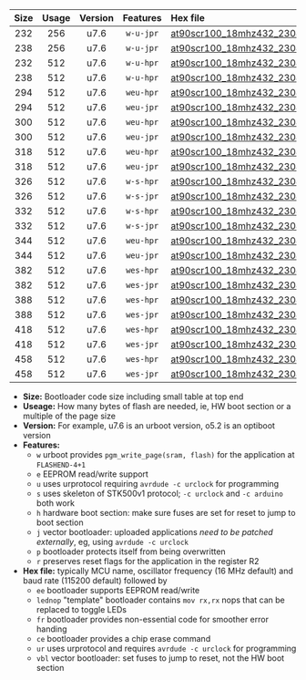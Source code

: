 |Size|Usage|Version|Features|Hex file|
|:-:|:-:|:-:|:-:|:--|
|232|256|u7.6|`w-u-jpr`|[at90scr100_18mhz432_230400bps_ur_vbl.hex](https://raw.githubusercontent.com/stefanrueger/urboot/main//at90scr100_18mhz432_230400bps_ur_vbl.hex)|
|238|256|u7.6|`w-u-jpr`|[at90scr100_18mhz432_230400bps_lednop_ur_vbl.hex](https://raw.githubusercontent.com/stefanrueger/urboot/main//at90scr100_18mhz432_230400bps_lednop_ur_vbl.hex)|
|232|512|u7.6|`w-u-hpr`|[at90scr100_18mhz432_230400bps_ur.hex](https://raw.githubusercontent.com/stefanrueger/urboot/main//at90scr100_18mhz432_230400bps_ur.hex)|
|238|512|u7.6|`w-u-hpr`|[at90scr100_18mhz432_230400bps_lednop_ur.hex](https://raw.githubusercontent.com/stefanrueger/urboot/main//at90scr100_18mhz432_230400bps_lednop_ur.hex)|
|294|512|u7.6|`weu-hpr`|[at90scr100_18mhz432_230400bps_ee_ur.hex](https://raw.githubusercontent.com/stefanrueger/urboot/main//at90scr100_18mhz432_230400bps_ee_ur.hex)|
|294|512|u7.6|`weu-jpr`|[at90scr100_18mhz432_230400bps_ee_ur_vbl.hex](https://raw.githubusercontent.com/stefanrueger/urboot/main//at90scr100_18mhz432_230400bps_ee_ur_vbl.hex)|
|300|512|u7.6|`weu-hpr`|[at90scr100_18mhz432_230400bps_ee_lednop_ur.hex](https://raw.githubusercontent.com/stefanrueger/urboot/main//at90scr100_18mhz432_230400bps_ee_lednop_ur.hex)|
|300|512|u7.6|`weu-jpr`|[at90scr100_18mhz432_230400bps_ee_lednop_ur_vbl.hex](https://raw.githubusercontent.com/stefanrueger/urboot/main//at90scr100_18mhz432_230400bps_ee_lednop_ur_vbl.hex)|
|318|512|u7.6|`weu-hpr`|[at90scr100_18mhz432_230400bps_ee_lednop_fr_ur.hex](https://raw.githubusercontent.com/stefanrueger/urboot/main//at90scr100_18mhz432_230400bps_ee_lednop_fr_ur.hex)|
|318|512|u7.6|`weu-jpr`|[at90scr100_18mhz432_230400bps_ee_lednop_fr_ur_vbl.hex](https://raw.githubusercontent.com/stefanrueger/urboot/main//at90scr100_18mhz432_230400bps_ee_lednop_fr_ur_vbl.hex)|
|326|512|u7.6|`w-s-hpr`|[at90scr100_18mhz432_230400bps.hex](https://raw.githubusercontent.com/stefanrueger/urboot/main//at90scr100_18mhz432_230400bps.hex)|
|326|512|u7.6|`w-s-jpr`|[at90scr100_18mhz432_230400bps_vbl.hex](https://raw.githubusercontent.com/stefanrueger/urboot/main//at90scr100_18mhz432_230400bps_vbl.hex)|
|332|512|u7.6|`w-s-hpr`|[at90scr100_18mhz432_230400bps_lednop.hex](https://raw.githubusercontent.com/stefanrueger/urboot/main//at90scr100_18mhz432_230400bps_lednop.hex)|
|332|512|u7.6|`w-s-jpr`|[at90scr100_18mhz432_230400bps_lednop_vbl.hex](https://raw.githubusercontent.com/stefanrueger/urboot/main//at90scr100_18mhz432_230400bps_lednop_vbl.hex)|
|344|512|u7.6|`weu-hpr`|[at90scr100_18mhz432_230400bps_ee_lednop_fr_ce_ur.hex](https://raw.githubusercontent.com/stefanrueger/urboot/main//at90scr100_18mhz432_230400bps_ee_lednop_fr_ce_ur.hex)|
|344|512|u7.6|`weu-jpr`|[at90scr100_18mhz432_230400bps_ee_lednop_fr_ce_ur_vbl.hex](https://raw.githubusercontent.com/stefanrueger/urboot/main//at90scr100_18mhz432_230400bps_ee_lednop_fr_ce_ur_vbl.hex)|
|382|512|u7.6|`wes-hpr`|[at90scr100_18mhz432_230400bps_ee.hex](https://raw.githubusercontent.com/stefanrueger/urboot/main//at90scr100_18mhz432_230400bps_ee.hex)|
|382|512|u7.6|`wes-jpr`|[at90scr100_18mhz432_230400bps_ee_vbl.hex](https://raw.githubusercontent.com/stefanrueger/urboot/main//at90scr100_18mhz432_230400bps_ee_vbl.hex)|
|388|512|u7.6|`wes-hpr`|[at90scr100_18mhz432_230400bps_ee_lednop.hex](https://raw.githubusercontent.com/stefanrueger/urboot/main//at90scr100_18mhz432_230400bps_ee_lednop.hex)|
|388|512|u7.6|`wes-jpr`|[at90scr100_18mhz432_230400bps_ee_lednop_vbl.hex](https://raw.githubusercontent.com/stefanrueger/urboot/main//at90scr100_18mhz432_230400bps_ee_lednop_vbl.hex)|
|418|512|u7.6|`wes-hpr`|[at90scr100_18mhz432_230400bps_ee_lednop_fr.hex](https://raw.githubusercontent.com/stefanrueger/urboot/main//at90scr100_18mhz432_230400bps_ee_lednop_fr.hex)|
|418|512|u7.6|`wes-jpr`|[at90scr100_18mhz432_230400bps_ee_lednop_fr_vbl.hex](https://raw.githubusercontent.com/stefanrueger/urboot/main//at90scr100_18mhz432_230400bps_ee_lednop_fr_vbl.hex)|
|458|512|u7.6|`wes-hpr`|[at90scr100_18mhz432_230400bps_ee_lednop_fr_ce.hex](https://raw.githubusercontent.com/stefanrueger/urboot/main//at90scr100_18mhz432_230400bps_ee_lednop_fr_ce.hex)|
|458|512|u7.6|`wes-jpr`|[at90scr100_18mhz432_230400bps_ee_lednop_fr_ce_vbl.hex](https://raw.githubusercontent.com/stefanrueger/urboot/main//at90scr100_18mhz432_230400bps_ee_lednop_fr_ce_vbl.hex)|

- **Size:** Bootloader code size including small table at top end
- **Useage:** How many bytes of flash are needed, ie, HW boot section or a multiple of the page size
- **Version:** For example, u7.6 is an urboot version, o5.2 is an optiboot version
- **Features:**
  + `w` urboot provides `pgm_write_page(sram, flash)` for the application at `FLASHEND-4+1`
  + `e` EEPROM read/write support
  + `u` uses urprotocol requiring `avrdude -c urclock` for programming
  + `s` uses skeleton of STK500v1 protocol; `-c urclock` and `-c arduino` both work
  + `h` hardware boot section: make sure fuses are set for reset to jump to boot section
  + `j` vector bootloader: uploaded applications *need to be patched externally*, eg, using `avrdude -c urclock`
  + `p` bootloader protects itself from being overwritten
  + `r` preserves reset flags for the application in the register R2
- **Hex file:** typically MCU name, oscillator frequency (16 MHz default) and baud rate (115200 default) followed by
  + `ee` bootloader supports EEPROM read/write
  + `lednop` "template" bootloader contains `mov rx,rx` nops that can be replaced to toggle LEDs
  + `fr` bootloader provides non-essential code for smoother error handing
  + `ce` bootloader provides a chip erase command
  + `ur` uses urprotocol and requires `avrdude -c urclock` for programming
  + `vbl` vector bootloader: set fuses to jump to reset, not the HW boot section
